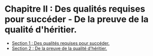 # Chapitre II : Des qualités requises pour succéder - De la preuve de la qualité d'héritier.

- [Section 1 : Des qualités requises pour succéder.](section-1)
- [Section 2 : De la preuve de la qualité d'héritier.](section-2)
